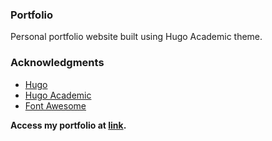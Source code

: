 ### Portfolio
Personal portfolio website built using Hugo Academic theme.

### Acknowledgments
- [Hugo](https://gohugo.io/)
- [Hugo Academic](https://sourcethemes.com/academic/)
- [Font Awesome](https://fontawesome.com/)

**Access my portfolio at [link](https://anupam0401.github.io/).**